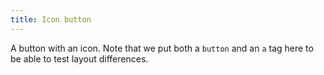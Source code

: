 ```yaml
---
title: Icon button
---
```


A button with an icon. Note that we put both a `button` and an `a` tag here to be able to test layout differences.
